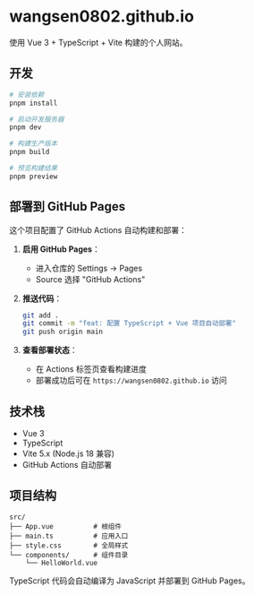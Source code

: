 # wangsen0802.github.io

使用 Vue 3 + TypeScript + Vite 构建的个人网站。

## 开发

```bash
# 安装依赖
pnpm install

# 启动开发服务器
pnpm dev

# 构建生产版本
pnpm build

# 预览构建结果
pnpm preview
```

## 部署到 GitHub Pages

这个项目配置了 GitHub Actions 自动构建和部署：

1. **启用 GitHub Pages**：
   - 进入仓库的 Settings → Pages
   - Source 选择 "GitHub Actions"

2. **推送代码**：

   ```bash
   git add .
   git commit -m "feat: 配置 TypeScript + Vue 项目自动部署"
   git push origin main
   ```

3. **查看部署状态**：
   - 在 Actions 标签页查看构建进度
   - 部署成功后可在 `https://wangsen0802.github.io` 访问

## 技术栈

- Vue 3
- TypeScript
- Vite 5.x (Node.js 18 兼容)
- GitHub Actions 自动部署

## 项目结构

```
src/
├── App.vue          # 根组件
├── main.ts          # 应用入口
├── style.css        # 全局样式
└── components/      # 组件目录
    └── HelloWorld.vue
```

TypeScript 代码会自动编译为 JavaScript 并部署到 GitHub Pages。
